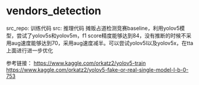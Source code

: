 # vendors_detection

src_repo: 训练代码
src: 推理代码
摊贩占道检测竞赛baseline，利用yolov5模型，尝试了yolov5s和yolov5m，f1 score精度能够达到84，没有推断的时候不采用aug速度能够达到70，采用aug速度减半。可以尝试yolov5l以及yolov5x，在tta上面进行进一步优化

参考链接：
https://www.kaggle.com/orkatz2/yolov5-train
https://www.kaggle.com/orkatz2/yolov5-fake-or-real-single-model-l-b-0-753
